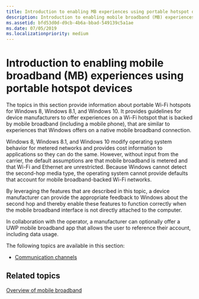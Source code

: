 ```yaml
---
title: Introduction to enabling MB experiences using portable hotspot devices
description: Introduction to enabling mobile broadband (MB) experiences using portable hotspot devices
ms.assetid: bfd53d0d-d9cb-4b6a-bbad-549139c5a1ae
ms.date: 07/05/2019
ms.localizationpriority: medium
---
```


# Introduction to enabling mobile broadband (MB) experiences using portable hotspot devices

The topics in this section provide information about portable Wi-Fi hotspots for Windows 8, Windows 8.1, and Windows 10. It provides guidelines for device manufacturers to offer experiences on a Wi-Fi hotspot that is backed by mobile broadband (including a mobile phone), that are similar to experiences that Windows offers on a native mobile broadband connection.

Windows 8, Windows 8.1, and Windows 10 modify operating system behavior for metered networks and provides cost information to applications so they can do the same. However, without input from the carrier, the default assumptions are that mobile broadband is metered and that Wi-Fi and Ethernet are unrestricted. Because Windows cannot detect the second-hop media type, the operating system cannot provide defaults that account for mobile broadband-backed Wi-Fi networks.

By leveraging the features that are described in this topic, a device manufacturer can provide the appropriate feedback to Windows about the second hop and thereby enable these features to function correctly when the mobile broadband interface is not directly attached to the computer.

In collaboration with the operator, a manufacturer can optionally offer a UWP mobile broadband app that allows the user to reference their account, including data usage.

The following topics are available in this section:

-   [Communication channels](communication-channels.md)

## <span id="related_topics"></span>Related topics


[Overview of mobile broadband](overview-of-mobile-broadband.md)

 

 







